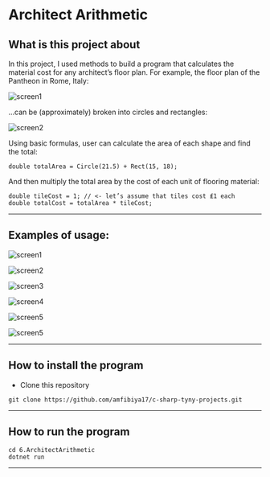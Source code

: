 Architect Arithmetic
==============

## What is this project about

In this project, I used methods to build a program that calculates the material cost for any architect’s floor plan. For example, the floor plan of the Pantheon in Rome, Italy:

![screen1](https://i.postimg.cc/JhyND2cL/Screenshot-2022-08-03-at-14-44-26.png)  

…can be (approximately) broken into circles and rectangles:  

![screen2](https://i.postimg.cc/cHynK4LR/Screenshot-2022-08-03-at-14-44-36.png)  

Using basic formulas, user can calculate the area of each shape and find the total:  

```
double totalArea = Circle(21.5) + Rect(15, 18);
```  

And then multiply the total area by the cost of each unit of flooring material:  

```
double tileCost = 1; // <- let’s assume that tiles cost ₤1 each
double totalCost = totalArea * tileCost;
```

---

## Examples of usage:

![screen1](https://i.postimg.cc/mkx1Vhbr/Screenshot-2022-08-03-at-17-27-13.png)  

![screen2](https://i.postimg.cc/Y0kYMjTs/Screenshot-2022-08-03-at-17-47-16.png)  

![screen3](https://i.postimg.cc/QtgjGMQC/Screenshot-2022-08-03-at-17-27-27.png)  

![screen4](https://i.postimg.cc/VvDrwgqJ/Screenshot-2022-08-03-at-17-49-18.png)  

![screen5](https://i.postimg.cc/50JM3MhV/Screenshot-2022-08-03-at-17-31-32.png)   

![screen5](https://i.postimg.cc/Njy9h150/Screenshot-2022-08-03-at-17-49-32.png)   


---

## How to install the program

- Clone this repository 

```
git clone https://github.com/amfibiya17/c-sharp-tyny-projects.git
```

---

## How to run the program

```
cd 6.ArchitectArithmetic
dotnet run
```

---